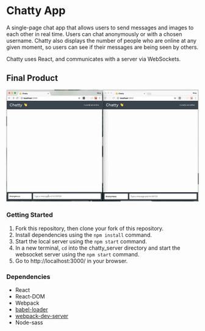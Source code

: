 Chatty App
=====================

A single-page chat app that allows users to send messages and images to each other in real time. Users can chat anonymously or with a chosen username. Chatty also displays the number of people who are online at any given moment, so users can see if their messages are being seen by others.

Chatty uses React, and communicates with a server via WebSockets.


## Final Product

!["GIF of Process"](https://github.com/ninayujiri/chattyApp/blob/master/docs/chatty.gif?raw=true)


### Getting Started

1. Fork this repository, then clone your fork of this repository.
2. Install dependencies using the `npm install` command.
3. Start the local server using the `npm start` command.
4. In a new terminal, `cd` into the chatty_server directory and start the websocket server using the `npm start` command.
5. Go to http://localhost:3000/ in your browser.


### Dependencies

* React
* React-DOM
* Webpack
* [babel-loader](https://github.com/babel/babel-loader)
* [webpack-dev-server](https://github.com/webpack/webpack-dev-server)
* Node-sass

